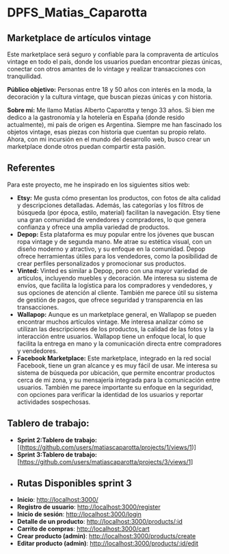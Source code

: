 # DPFS_Matias_Caparotta

## Marketplace de artículos vintage

Este marketplace será seguro y confiable para la compraventa de artículos vintage en todo el país, donde los usuarios puedan encontrar piezas únicas, 
conectar con otros amantes de lo vintage y realizar transacciones con tranquilidad.

**Público objetivo:** Personas entre 18 y 50 años con interés en la moda, la decoración y la cultura vintage, que buscan piezas únicas y con historia. 

**Sobre mí:**  Me llamo Matías Alberto Caparotta y tengo 33 años.  Si bien me dedico a la gastronomía y la hotelería en España (donde resido actualmente),
mi país de origen es Argentina.  Siempre me han fascinado los objetos vintage,  esas piezas con historia que cuentan su propio relato. 
Ahora,  con mi incursión en el mundo del desarrollo web,  busco crear un marketplace donde otros puedan compartir esta pasión.

## Referentes

Para este proyecto, me he inspirado en los siguientes sitios web:

* **Etsy:** Me gusta cómo presentan los productos, con fotos de alta calidad y descripciones detalladas.
  Además,  las categorías y los filtros de búsqueda (por época, estilo, material) facilitan la navegación.
  Etsy tiene una gran comunidad de vendedores y compradores,  lo que genera confianza y ofrece una amplia variedad de productos.
* **Depop:**  Esta plataforma es muy popular entre los jóvenes que buscan ropa vintage y de segunda mano.  Me atrae su estética visual,  con un diseño moderno y atractivo,
 y su enfoque en la comunidad.  Depop ofrece herramientas útiles para los vendedores,  como la posibilidad de crear perfiles personalizados y promocionar sus productos.
* **Vinted:**  Vinted es similar a Depop,  pero con una mayor variedad de artículos, incluyendo muebles y decoración.  Me interesa su sistema de envíos,  que facilita la logística
  para los compradores y vendedores,  y sus opciones de atención al cliente.  También me parece útil su sistema de gestión de pagos,  que ofrece seguridad y transparencia en las transacciones.
* **Wallapop:**  Aunque es un marketplace general,  en Wallapop se pueden encontrar muchos artículos vintage.  Me interesa analizar cómo se utilizan las descripciones de los productos,
  la calidad de las fotos y la interacción entre usuarios.  Wallapop tiene un enfoque local,  lo que facilita la entrega en mano y la comunicación directa entre compradores y vendedores.
* **Facebook Marketplace:**  Este marketplace,  integrado en la red social Facebook,  tiene un gran alcance y es muy fácil de usar.  Me interesa su sistema de búsqueda por ubicación,
   que permite encontrar productos cerca de mi zona,  y su mensajería integrada para la comunicación entre usuarios.  También me parece importante su enfoque en la seguridad,
   con opciones para verificar la identidad de los usuarios y reportar actividades sospechosas.

## Tablero de trabajo:
* **Sprint 2:Tablero de trabajo:** [(https://github.com/users/matiascaparotta/projects/1/views/1)]
* **Sprint 3:Tablero de trabajo:** [https://github.com/users/matiascaparotta/projects/3/views/1]
* ## Rutas Disponibles sprint 3

- **Inicio**: [http://localhost:3000/](http://localhost:3000/)
- **Registro de usuario**: [http://localhost:3000/register](http://localhost:3000/register)
- **Inicio de sesión**: [http://localhost:3000/login](http://localhost:3000/login)
- **Detalle de un producto**: [http://localhost:3000/products/:id](http://localhost:3000/products/1) 
- **Carrito de compras**: [http://localhost:3000/cart](http://localhost:3000/cart)
- **Crear producto (admin)**: [http://localhost:3000/products/create](http://localhost:3000/products/create)
- **Editar producto (admin)**: [http://localhost:3000/products/:id/edit](http://localhost:3000/products/1/edit) 
